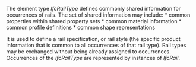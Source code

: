 The element type _IfcRailType_ defines commonly shared information for occurrences of rails. The set of shared information may include:
\* common properties within shared property sets
\* common material information
\* common profile definitions
\* common shape representations


It is used to define a rail specification, or rail style (the specific product information that is common to all occurrences of that rail type). Rail types may be exchanged without being already assigned to occurrences.
Occurrences of the _IfcRailType_ are represented by instances of _IfcRail_.

